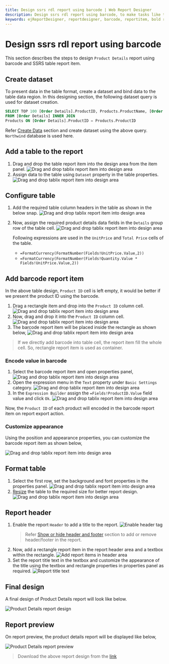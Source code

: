 ```yaml
---
title: Design ssrs rdl report using barcode | Web Report Designer
description: Design ssrs rdl report using barcode, to make tasks like tracking shipping orders and employee identification numbers easier.
keywords: ejReportDesigner, reportdesigner, barcode, reportitem, bold reports, documentation, help, ej, user guide, demo, samples, bold reports, bold reporting, custom item
---
```


# Design ssrs rdl report using barcode

This section describes the steps to design `Product Details` report using barcode and SSRS table report item.

## Create dataset

To present data in the table format, create a dataset and bind data to the table data region. In this designing section, the following dataset query is used for dataset creation.

```sql
SELECT TOP 100 [Order Details].ProductID, Products.ProductName, [Order Details].Quantity, [Order Details].UnitPrice, [Order Details].Discount
FROM [Order Details] INNER JOIN
Products ON [Order Details].ProductID = Products.ProductID

```

Refer [Create Data](./../../../manage-data/dataset/create-an-embedded-dataset/#create-an-embedded-dataset) section and create dataset using the above query. `Northwind` database is used here.

## Add a table to the report

1. Drag and drop the table report item into the design area from the item panel.
   ![Drag and drop tablix report item into design area](/static/assets/on-premise/images/report-designer/report-items/barcode/add-table-report-item.png '#width=355px')
2. Assign data to the table using `Dataset` property in the table properties.
   ![Drag and drop tablix report item into design area](/static/assets/on-premise/images/report-designer/report-items/barcode/assign-data-to-table.png '#width=355px')

## Configure table

1. Add the required table column headers in the table as shown in the below snap.
   ![Drag and drop tablix report item into design area](/static/assets/on-premise/images/report-designer/report-items/barcode/table-cell-headers.png '#width=410px')
2. Now, assign the required product details data fields in the `Details` group row of the table cell.
   ![Drag and drop tablix report item into design area](/static/assets/on-premise/images/report-designer/report-items/barcode/assign-fields-in-table.png '#width=410px')

   Following expressions are used in the `UnitPrice` and `Total Price` cells of the table.
   * `=FormatCurrency(FormatNumber(Fields!UnitPrice.Value,2))`
   * `=FormatCurrency(FormatNumber(Fields!Quantity.Value * Fields!UnitPrice.Value,2))`

## Add barcode report item

In the above table design, `Product ID` cell is left empty, it would be better if we present the product ID using the barcode.

1. Drag a rectangle item and drop into the `Product ID` column cell.
   ![Drag and drop tablix report item into design area](/static/assets/on-premise/images/report-designer/report-items/barcode/add-rectangle-in-table.png '#width=410px')
2. Now, drag and drop it into the `Product ID` column cell.
   ![Drag and drop tablix report item into design area](/static/assets/on-premise/images/report-designer/report-items/barcode/add-barcode-in-table.png '#width=410px')
3. The barcode report item will be placed inside the rectangle as shown below,
   ![Drag and drop tablix report item into design area](/static/assets/on-premise/images/report-designer/report-items/barcode/barcode-item-with-rectangle.png '#width=410px')

> If we directly add barcode into table cell, the report item fill the whole cell. So, rectangle report item is used as container.

### Encode value in barcode

1. Select the barcode report item and open properties panel,
   ![Drag and drop tablix report item into design area](/static/assets/on-premise/images/report-designer/report-items/barcode/barcode-propeties-with-table.png '#width=500px')
2. Open the expression menu in the `Text` property under `Basic Settings` category.
   ![Drag and drop tablix report item into design area](/static/assets/on-premise/images/report-designer/report-items/barcode/open-expression-builder.png '#width=385px')
3. In the `Expression Builder` assign the `=Fields!ProductID.Value` field value and click `Ok`.
   ![Drag and drop tablix report item into design area](/static/assets/on-premise/images/report-designer/report-items/barcode/assign-expression.png '#width=410px')

Now, the `Product ID` of each product will encoded in the barcode report item on report export action.

### Customize appearance

Using the position and appearance properties, you can customize the barcode report item as shown below,

![Drag and drop tablix report item into design area](/static/assets/on-premise/images/report-designer/report-items/barcode/resize-barcode-with-table.png '#width=385px')

## Format table

1. Select the first row, set the background and font properties in the properties panel.
   ![Drag and drop tablix report item into design area](/static/assets/on-premise/images/report-designer/report-items/barcode/customize-text-design.png '#width=385px')
2. [Resize](./../../../report-items/tablix/resize-tablix-data-region/) the table to the required size for better report design.
   ![Drag and drop tablix report item into design area](/static/assets/on-premise/images/report-designer/report-items/barcode/table-final-design.png '#width=385px')

## Report header

1. Enable the  report `Header` to add a title to the report.
   ![Enable header tag](/static/assets/on-premise/images/report-designer/report-items/barcode/enable-report-header.png '#width=355px')
   > Refer [Show or hide header and footer](./../../../compose-report/show-or-hide-header-footer-in-report/) section to add or remove header/footer in the report.
2. Now, add a rectangle report item in the report header area and a textbox within the rectangle.
   ![Add report items in header area](/static/assets/on-premise/images/report-designer/report-items/barcode/add-report-items-in-header-area.png '#width=410px')
3. Set the report title text in the textbox and customize the appearance of the title using the textbox and rectangle properties in properties panel as required.
   ![Report title text](/static/assets/on-premise/images/report-designer/report-items/barcode/report-title-text.png '#width=410px')

## Final design

A final design of Product Details report will look like below.

![Product Details report design](/static/assets/on-premise/images/report-designer/report-items/barcode/product-details-final-design.png '#width=395px')

## Report preview

On report preview, the product details report will be displayed like below,

![Product Details report preview](/static/assets/on-premise/images/report-designer/report-items/barcode/report-preview.png '#width=425px')

> Download the above report design from the [link](https://github.com/boldreports/resources/tree/master/docs/report-designer/barcode/design-ssrs-rdl-report-using-barcode.rdl)